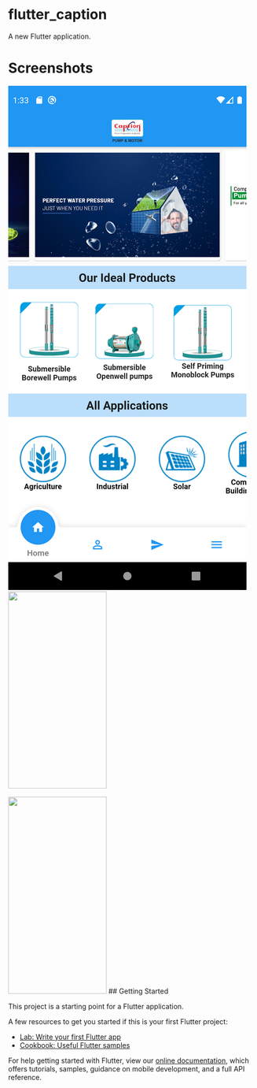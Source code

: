 # flutter_caption

A new Flutter application.

# Screenshots
![](https://github.com/Manak1299/The-Agriculture-app/blob/master/screenshots/screen1.png?raw=true)
<img src="https://github.com/Manak1299/The-Agriculture-app/tree/master/screenshots/screen1.png" data-canonical-src="https://github.com/Manak1299/The-Agriculture-app/tree/master/screenshots/screen1.png"  width="200" height="400" />

<img src="https://camo.githubusercontent.com/..." data-canonical-src="https://gyazo.com/eb5c5741b6a9a16c692170a41a49c858.png" width="200" height="400" />
## Getting Started

This project is a starting point for a Flutter application.

A few resources to get you started if this is your first Flutter project:

- [Lab: Write your first Flutter app](https://flutter.dev/docs/get-started/codelab)
- [Cookbook: Useful Flutter samples](https://flutter.dev/docs/cookbook)

For help getting started with Flutter, view our
[online documentation](https://flutter.dev/docs), which offers tutorials,
samples, guidance on mobile development, and a full API reference.
